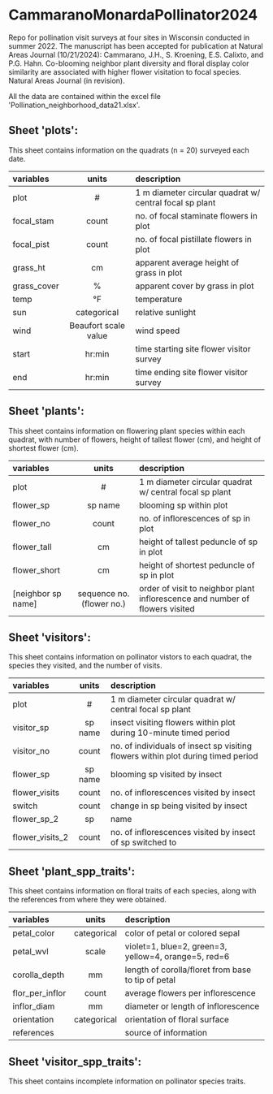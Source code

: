 # CammaranoMonardaPollinator2024
Repo for pollination visit surveys at four sites in Wisconsin conducted in summer 2022. The manuscript has been accepted for publication at Natural Areas Journal (10/21/2024):
Cammarano, J.H., S. Kroening, E.S. Calixto, and P.G. Hahn. Co-blooming neighbor plant diversity and floral display color similarity are associated with higher flower visitation to focal species. Natural Areas Journal (in revision).

All the data are contained within the excel file 'Pollination_neighborhood_data21.xlsx'.

## Sheet 'plots': 
This sheet contains information on the quadrats (n = 20) surveyed each date.

| variables | units | description |
| :--- | :---: | :--- |
| plot | # | 1 m diameter circular quadrat w/ central focal sp plant |
| focal_stam | count | no. of focal staminate flowers in plot |
| focal_pist | count | no. of focal pistillate flowers in plot |
| grass_ht | cm | apparent average height of grass in plot |
| grass_cover | % | apparent cover by grass in plot |
| temp | °F | temperature |
| sun | categorical | relative sunlight |
| wind | Beaufort scale value | wind speed |
| start | hr:min | time starting site flower visitor survey |
| end	| hr:min	| time ending site flower visitor survey |


## Sheet 'plants':
This sheet contains information on flowering plant species within each quadrat, with number of flowers, height of tallest flower (cm), and height of shortest flower (cm).

| variables | units | description |
| :--- | :---: | :--- |
| plot | # | 1 m diameter circular quadrat w/ central focal sp plant|
| flower_sp	| sp name | blooming sp within plot |
| flower_no	| count	| no. of inflorescences of sp in plot |
| flower_tall	| cm  | height of tallest peduncle of sp in plot |
| flower_short | cm | height of shortest peduncle of sp in plot |
| [neighbor sp name] | sequence no. (flower no.) | order of visit to neighbor plant inflorescence and number of flowers visited |

## Sheet 'visitors': 
This sheet contains information on pollinator vistors to each quadrat, the species they visited, and the number of visits.

| variables | units | description |
| :--- | :---: | :--- |
| plot | #	| 1 m diameter circular quadrat w/ central focal sp plant |
| visitor_sp | sp name | insect visiting flowers within plot during 10-minute timed period |
| visitor_no | count | no. of individuals of insect sp visiting flowers within plot during timed period |
| flower_sp	| sp name	| blooming sp visited by insect |
| flower_visits | count | no. of inflorescences visited by insect |
| switch | count | change in sp being visited by insect |
| flower_sp_2 |	sp | name | blooming sp switched to |
| flower_visits_2 | count | no. of inflorescences visited by insect of sp switched to |


## Sheet 'plant_spp_traits': 
This sheet contains information on floral traits of each species, along with the references from where they were obtained.

| variables | units | description |
| :--- | :---: | :--- |
| petal_color	| categorical	| color of petal or colored sepal |
| petal_wvl	   |   scale | violet=1, blue=2, green=3, yellow=4, orange=5, red=6 |
| corolla_depth	| mm | length of corolla/floret from base to tip of petal |
| flor_per_inflor | count | average flowers per inflorescence |
| inflor_diam	| mm | diameter or length of inflorescence |
| orientation | categorical | orientation of floral surface |
| references |   | source of information | 


## Sheet 'visitor_spp_traits': 

This sheet contains incomplete information on pollinator species traits.



